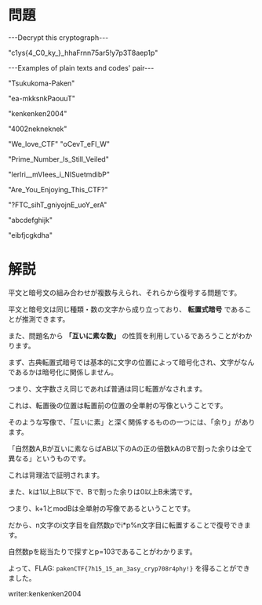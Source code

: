 # 問題

---Decrypt this cryptograph---

"c1ys{4_C0_ky_}_hhaFrnn75ar5!y7p3T8aep1p"


---Examples of plain texts and codes' pair---

"Tsukukoma-Paken"

"ea-mkksnkPaouuT"


"kenkenken2004"

"4002nekneknek"


"We_love_CTF"
"oCevT_eFl_W"

"Prime_Number_Is_Still_Veiled"

"lerlri__mVIees_i_NlSuetmdibP"


"Are_You_Enjoying_This_CTF?"

"?FTC_sihT_gniyojnE_uoY_erA"


"abcdefghijk"

"eibfjcgkdha"


# 解説

平文と暗号文の組み合わせが複数与えられ、それらから復号する問題です。

平文と暗号文は同じ種類・数の文字から成り立っており、 **転置式暗号** であることが推測できます。

また、問題名から **「互いに素な数」** の性質を利用しているであろうことがわかります。

まず、古典転置式暗号では基本的に文字の位置によって暗号化され、文字がなんであるかは暗号化に関係しません。

つまり、文字数さえ同じであれば普通は同じ転置がなされます。

これは、転置後の位置は転置前の位置の全単射の写像ということです。

そのような写像で、「互いに素」と深く関係するものの一つには、「余り」があります。

「自然数A,Bが互いに素ならばAB以下のAの正の倍数kAのBで割った余りは全て異なる」というものです。

これは背理法で証明されます。

また、kは1以上B以下で、Bで割った余りは0以上B未満です。

つまり、k+1とmodBは全単射の写像であるということです。

だから、n文字のi文字目を自然数pでi\*p%n文字目に転置することで復号できます。

自然数pを総当たりで探すとp=103であることがわかります。

よって、FLAG: ```pakenCTF{7h15_15_an_3asy_cryp708r4phy!}``` を得ることができました。

writer:kenkenken2004
